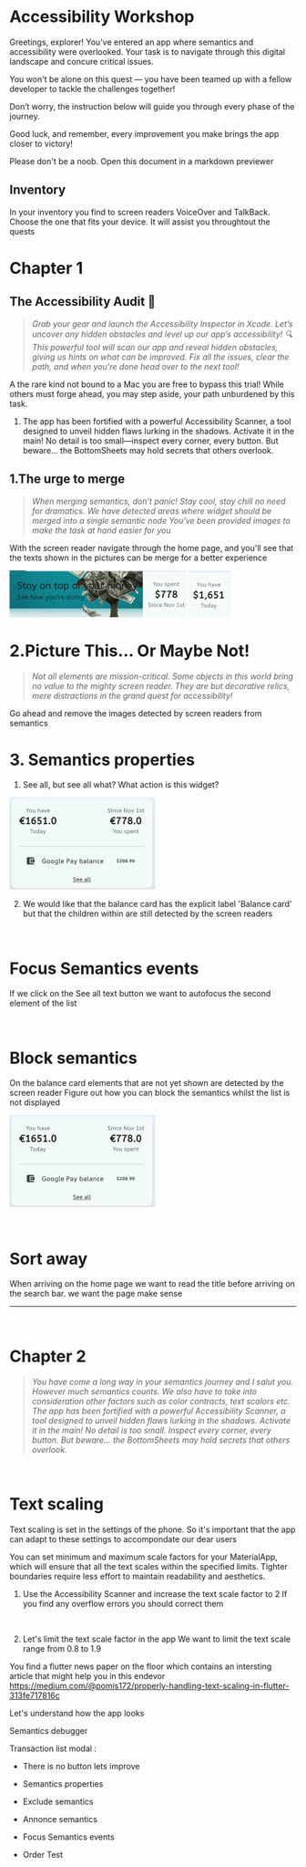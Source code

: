 # Accessibility Workshop


Greetings, explorer! 
You've entered an app where semantics and accessibility were overlooked. 
Your task is to navigate through this digital landscape and concure critical issues. 

You won't be alone on this quest — you have been teamed up with a fellow developer to tackle the challenges together!


Don’t worry, the instruction below will guide you through every phase of the journey.

Good luck, and remember, every improvement you make brings the app closer to victory! 

Please don't be a noob. Open this document in a markdown previewer 


## Inventory
In your inventory you find to screen readers
VoiceOver and TalkBack. Choose the one that fits your device. 
It will assist you throughtout the quests


# Chapter 1

## The Accessibility Audit 🚀

> *Grab your gear and launch the Accessibility Inspector in Xcode. Let’s uncover any hidden obstacles and level up our app’s accessibility! 🔍
> This powerful tool will scan our app and reveal hidden obstacles, giving us hints on what can be improved.
> Fix all the issues, clear the path, and when you're done head over to the next tool!*

A the rare kind not bound to a Mac you are free to bypass this trial! While others must forge ahead, you may step aside, your path unburdened by this task.



1. The app has been fortified with a powerful Accessibility Scanner, a tool designed to unveil hidden flaws lurking in the shadows. Activate it in the main! No detail is too small—inspect every corner, every button. But beware… the BottomSheets may hold secrets that others overlook.



## 1.The urge to merge

> *When merging semantics, don’t panic! Stay cool, stay chill no need for dramatics.
> We have detected areas where widget should be merged into a single semantic node 
> You've been provided images to make the task at hand easier for you*

With the screen reader navigate through the home page, and you'll see that the texts shown in the pictures can be merge for a better experience



![image info](./lib/assets/markdown/header_text.png)
![image info](./lib/assets/markdown/merge_balance_text_spent.png)
![image info](./lib/assets/markdown/merge_balance_text.png)


# 2.Picture This... Or Maybe Not!
> *Not all elements are mission-critical. Some objects in this world bring no value to the mighty screen reader. They are but decorative relics, mere distractions in the grand quest for accessibility!*

Go ahead and remove the images detected by screen readers from semantics

# 3. Semantics properties

 1. See all, but see all what? What action is this widget? 

![image info](./lib/assets/markdown/balance_card.png)

2. We would like that the balance card has the explicit label 'Balance card' but that the children within are still detected by the screen readers 

$~$

# Focus Semantics events 
If we click on the See all text button we want to autofocus the second element of the list  

$~$

# Block semantics

On the balance card elements that are not yet shown are detected by the screen reader
Figure out how you can block the semantics whilst the list is not displayed 

![image info](./lib/assets/markdown/balance_card.png)

$~$

# Sort away

When arriving on the home page we want to read the title before arriving on the search bar. we want the page make sense 


___
$~$

# Chapter 2





> *You have come a long way in your semantics journey and I salut you. 
However much semantics counts. We also have to take into consideration other factors such as color contracts, text scalors etc. 
The app has been fortified with a powerful Accessibility Scanner, a tool designed to unveil hidden flaws lurking in the shadows. Activate it in the main! No detail is too small. 
> Inspect every corner, every button. But beware… the BottomSheets may hold secrets that others overlook.*

$~$

# Text scaling

Text scaling is set in the settings of the phone. So it's important that the app can adapt to these settings to accompondate our dear users 

You can set minimum and maximum scale factors for your MaterialApp, which will ensure that all the text scales within the specified limits. Tighter boundaries require less effort to maintain readability and aesthetics.

1. Use the Accessibility Scanner and increase the text scale factor to 2
If you find any overflow errors you should correct them

$~$

2. Let's limit the text scale factor in the app 
We want to limit the text scale range from 0.8 to 1.9

You find a flutter news paper on the floor which contains an intersting article that might help you in this endevor
https://medium.com/@pomis172/properly-handling-text-scaling-in-flutter-313fe717816c


Let's understand how the app looks




Semantics debugger 

Transaction list modal : 
- There is no button lets improve


- Semantics properties
- Exclude semantics
- Annonce semantics
- Focus Semantics events
- Order
Test



    

